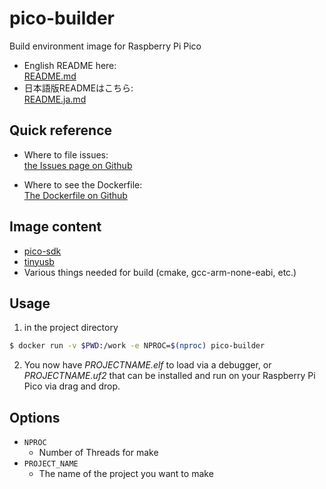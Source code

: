 # pico-builder

Build environment image for Raspberry Pi Pico

- English README here:<br>
[README.md](https://github.com/Futafi/pico-builder/blob/main/README.md)
- 日本語版READMEはこちら:<br>
[README.ja.md](https://github.com/Futafi/pico-builder/blob/main/README.ja.md)

## Quick reference

* Where to file issues:<br>
[the Issues page on Github](https://github.com/Futafi/pico-builder/issues)

* Where to see the Dockerfile:<br>
[The Dockerfile on Github](https://github.com/Futafi/pico-builder/blob/main/Dockerfile)

## Image content

* [pico-sdk](https://github.com/raspberrypi/pico-sdk)
* [tinyusb](https://github.com/hathach/tinyusb/tree/4bfab30c02279a0530e1a56f4a7c539f2d35a293)
* Various things needed for build (cmake, gcc-arm-none-eabi, etc.)

## Usage

1. in the project directory
```bash
$ docker run -v $PWD:/work -e NPROC=$(nproc) pico-builder
```

2. You now have *PROJECTNAME.elf* to load via a debugger, or *PROJECTNAME.uf2* that can be installed and run on your Raspberry Pi Pico via drag and drop.

## Options
- `NPROC`
    - Number of Threads for make
- `PROJECT_NAME`
    - The name of the project you want to make
